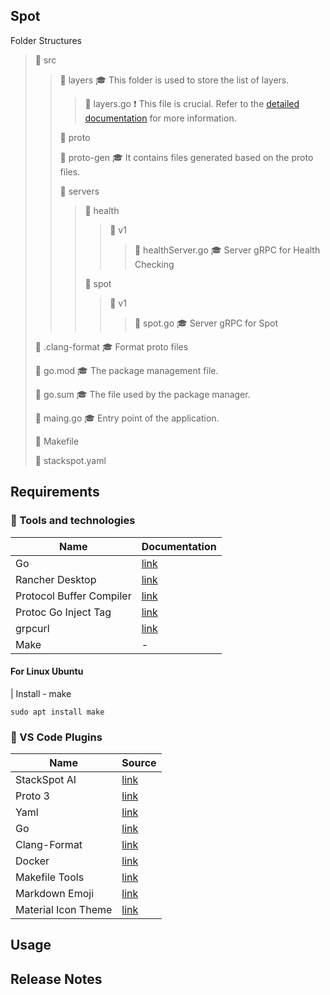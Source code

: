 ## Spot

️Folder Structures

>:open_file_folder: src
>
>> :open_file_folder: layers :mortar_board: This folder is used to store the list of layers.
>>> :page_facing_up: layers.go :heavy_exclamation_mark: This file is crucial. Refer to the [detailed documentation](./../../templates/src/layers/README.md) for more information.
>>
>> :open_file_folder: proto
>>
>> :open_file_folder: proto-gen :mortar_board: It contains files generated based on the proto files.
>>
>> :open_file_folder: servers
>>
>>> :open_file_folder: health 
>>>> :open_file_folder: v1
>>>>> :page_facing_up: healthServer.go :mortar_board: Server gRPC for Health Checking
>>>>
>>> :open_file_folder: spot 
>>>> :open_file_folder: v1
>>>>> :page_facing_up: spot.go :mortar_board: Server gRPC for Spot
>>>>
>>>
>>
> :page_facing_up: .clang-format :mortar_board: Format proto files
>
> :page_facing_up: go.mod :mortar_board: The package management file.
>
> :page_facing_up: go.sum :mortar_board: The file used by the package manager.
>
> :page_facing_up: maing.go :mortar_board: Entry point of the application.
>
> :page_facing_up: Makefile
>
> :page_facing_up: stackspot.yaml

## Requirements

### :wrench: Tools and technologies

| Name | Documentation |
|----------|----------|
| Go  |[link](https://go.dev/doc/install) |
| Rancher Desktop  |[link](https://docs.rancherdesktop.io/getting-started/installation/) |
| Protocol Buffer Compiler  |[link](https://grpc.io/docs/protoc-installation/) |
| Protoc Go Inject Tag  |[link](https://github.com/favadi/protoc-go-inject-tag) |
| grpcurl |[link](https://github.com/fullstorydev/grpcurl) |
| Make | - |


#### For Linux Ubuntu

| Install  - make

```shell
sudo apt install make
```

### :electric_plug: VS Code  Plugins

| Name | Source |
|----------|----------|
| StackSpot AI| [link](https://marketplace.visualstudio.com/items?itemName=StackspotAI.StackSpotAI)|
| Proto 3 |[link](https://marketplace.visualstudio.com/items?itemName=zxh404.vscode-proto3) |
| Yaml |[link](https://marketplace.visualstudio.com/items?itemName=redhat.vscode-yaml) |
| Go|[link](https://marketplace.visualstudio.com/items?itemName=golang.Go) |
| Clang-Format | [link](https://marketplace.visualstudio.com/items?itemName=xaver.clang-format) |
| Docker  | [link](https://marketplace.visualstudio.com/items?itemName=ms-azuretools.vscode-docker)  |
| Makefile Tools| [link](https://marketplace.visualstudio.com/items?itemName=ms-vscode.makefile-tools)|
| Markdown Emoji | [link](https://marketplace.visualstudio.com/items?itemName=bierner.markdown-emoji)|
| Material Icon Theme | [link](https://marketplace.visualstudio.com/items?itemName=PKief.material-icon-theme)|


## Usage


## Release Notes
